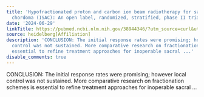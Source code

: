 ```yaml
---
title: 'Hypofractionated proton and carbon ion beam radiotherapy for sacrococcygeal
  chordoma (ISAC): An open label, randomized, stratified, phase II trial'
date: '2024-06-29'
linkTitle: https://pubmed.ncbi.nlm.nih.gov/38944346/?utm_source=curl&utm_medium=rss&utm_campaign=pubmed-2&utm_content=1FakS-2QOkCT8HsMOQP1bCRQ4YzyumYOmxmF0moLsQ3dFB1E9V&fc=20220326224207&ff=20240630182643&v=2.18.0.post9+e462414
source: heidelberg[Affiliation]
description: 'CONCLUSION: The initial response rates were promising; however local
  control was not sustained. More comparative research on fractionation schemes is
  essential to refine treatment approaches for inoperable sacral ...'
disable_comments: true
---
```

CONCLUSION: The initial response rates were promising; however local control was not sustained. More comparative research on fractionation schemes is essential to refine treatment approaches for inoperable sacral ...